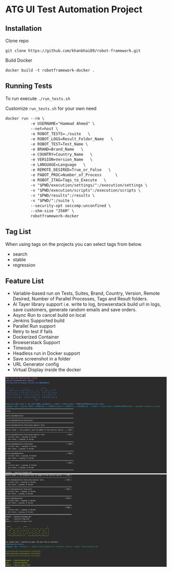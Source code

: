 # ATG UI Test Automation Project

## Installation

Clone repo 
  
```commandline
git clone https://github.com/khanbhai89/robot-framework.git
```

Build Docker

```commandline
docker build -t robotframework-docker .
```

## Running Tests

To run execute `./run_tests.sh`

Customize `run_tests.sh` for your own need

```commandline
docker run --rm \
           -e USERNAME="Hammad Ahmed" \
           --net=host \
           -e ROBOT_TESTS=./suite   \
           -e ROBOT_LOGS=Result_Folder_Name   \
           -e ROBOT_TEST=Test_Name \
           -e BRAND=Brand_Name   \
           -e COUNTRY=Country_Name   \
           -e VERSION=Version_Name   \
           -e LANGUAGE=Language   \
           -e REMOTE_DESIRED=True_or_False   \
           -e PABOT_PROC=Number_of_Process      \
           -e ROBOT_ITAG=Tags_to_Execute   \
           -v "$PWD/execution/settings/":/execution/settings \
           -v "$PWD/execution/scripts":/execution/scripts \
           -v "$PWD/results":/results \
           -v "$PWD/":/suite \
           --security-opt seccomp:unconfined \
           --shm-size "256M" \
           robotframework-docker
```


## Tag List

When using tags on the projects you can select tags from below.

- search
- stable
- regression

## Feature List

- Variable-based run on Tests, Suites, Brand, Country, Version, Remote Desired, Number of Parallel Processes, Tags and Result folders.
- Al Tayer library support i.e. write to log, browserstack build url in logs, save customers, generate random emails and save orders. 
- Async Run to cancel build on local
- Jenkins Supported build
- Parallel Run support
- Retry to test if fails
- Dockerized Container
- Browserstack Support
- Timeouts
- Headless run in Docker support
- Save screenshot in a folder
- URL Generator config
- Virtual Display inside the docker

![alt text](https://github.com/altayer-digital/Robotframework-Docker/blob/master/tmp/Screen%20Shot%202019-04-11%20at%2012.06.25%20AM.png)
![alt text](https://github.com/altayer-digital/Robotframework-Docker/blob/master/tmp/Screen%20Shot%202019-04-11%20at%2012.06.45%20AM.png)
